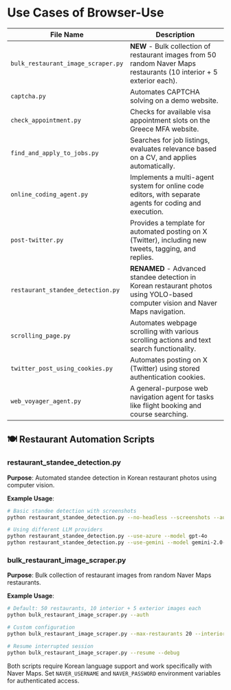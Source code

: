 # Use Cases of Browser-Use

| File Name | Description |
|-----------|------------|
| `bulk_restaurant_image_scraper.py` | **NEW** - Bulk collection of restaurant images from 50 random Naver Maps restaurants (10 interior + 5 exterior each). |
| `captcha.py` | Automates CAPTCHA solving on a demo website. |  
| `check_appointment.py` | Checks for available visa appointment slots on the Greece MFA website. |
| `find_and_apply_to_jobs.py` | Searches for job listings, evaluates relevance based on a CV, and applies automatically. |
| `online_coding_agent.py` | Implements a multi-agent system for online code editors, with separate agents for coding and execution. |
| `post-twitter.py` | Provides a template for automated posting on X (Twitter), including new tweets, tagging, and replies. |
| `restaurant_standee_detection.py` | **RENAMED** - Advanced standee detection in Korean restaurant photos using YOLO-based computer vision and Naver Maps navigation. |
| `scrolling_page.py` | Automates webpage scrolling with various scrolling actions and text search functionality. |
| `twitter_post_using_cookies.py` | Automates posting on X (Twitter) using stored authentication cookies. |
| `web_voyager_agent.py` | A general-purpose web navigation agent for tasks like flight booking and course searching. |

## 🍽️ Restaurant Automation Scripts

### restaurant_standee_detection.py
**Purpose**: Automated standee detection in Korean restaurant photos using computer vision.

**Example Usage**:
```bash
# Basic standee detection with screenshots
python restaurant_standee_detection.py --no-headless --screenshots --auth

# Using different LLM providers
python restaurant_standee_detection.py --use-azure --model gpt-4o
python restaurant_standee_detection.py --use-gemini --model gemini-2.0-flash-exp
```

### bulk_restaurant_image_scraper.py  
**Purpose**: Bulk collection of restaurant images from random Naver Maps restaurants.

**Example Usage**:
```bash
# Default: 50 restaurants, 10 interior + 5 exterior images each
python bulk_restaurant_image_scraper.py --auth

# Custom configuration
python bulk_restaurant_image_scraper.py --max-restaurants 20 --interior-limit 5 --exterior-limit 3

# Resume interrupted session
python bulk_restaurant_image_scraper.py --resume --debug
```

Both scripts require Korean language support and work specifically with Naver Maps. Set `NAVER_USERNAME` and `NAVER_PASSWORD` environment variables for authenticated access.
